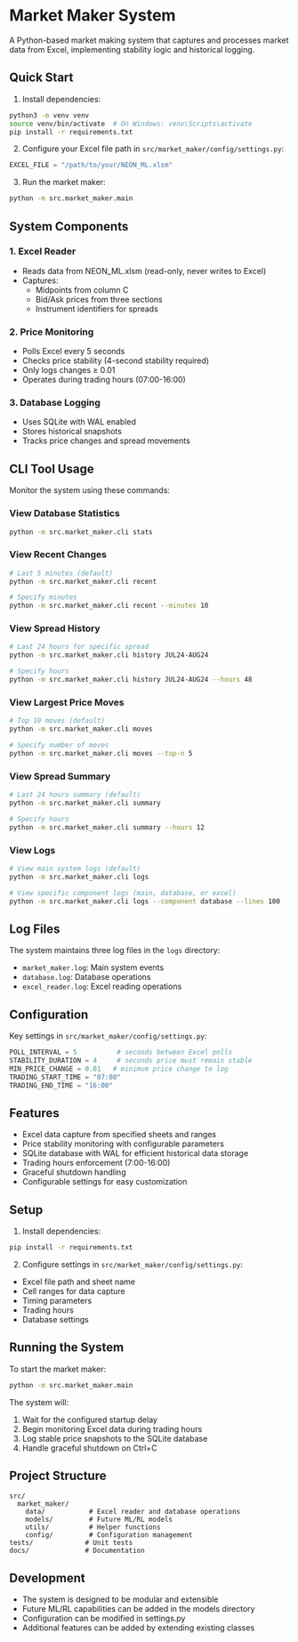 # Market Maker System

A Python-based market making system that captures and processes market data from Excel, implementing stability logic and historical logging.

## Quick Start

1. Install dependencies:
```bash
python3 -m venv venv
source venv/bin/activate  # On Windows: venv\Scripts\activate
pip install -r requirements.txt
```

2. Configure your Excel file path in `src/market_maker/config/settings.py`:
```python
EXCEL_FILE = "/path/to/your/NEON_ML.xlsm"
```

3. Run the market maker:
```bash
python -m src.market_maker.main
```

## System Components

### 1. Excel Reader
- Reads data from NEON_ML.xlsm (read-only, never writes to Excel)
- Captures:
  - Midpoints from column C
  - Bid/Ask prices from three sections
  - Instrument identifiers for spreads

### 2. Price Monitoring
- Polls Excel every 5 seconds
- Checks price stability (4-second stability required)
- Only logs changes ≥ 0.01
- Operates during trading hours (07:00-16:00)

### 3. Database Logging
- Uses SQLite with WAL enabled
- Stores historical snapshots
- Tracks price changes and spread movements

## CLI Tool Usage

Monitor the system using these commands:

### View Database Statistics
```bash
python -m src.market_maker.cli stats
```

### View Recent Changes
```bash
# Last 5 minutes (default)
python -m src.market_maker.cli recent

# Specify minutes
python -m src.market_maker.cli recent --minutes 10
```

### View Spread History
```bash
# Last 24 hours for specific spread
python -m src.market_maker.cli history JUL24-AUG24

# Specify hours
python -m src.market_maker.cli history JUL24-AUG24 --hours 48
```

### View Largest Price Moves
```bash
# Top 10 moves (default)
python -m src.market_maker.cli moves

# Specify number of moves
python -m src.market_maker.cli moves --top-n 5
```

### View Spread Summary
```bash
# Last 24 hours summary (default)
python -m src.market_maker.cli summary

# Specify hours
python -m src.market_maker.cli summary --hours 12
```

### View Logs
```bash
# View main system logs (default)
python -m src.market_maker.cli logs

# View specific component logs (main, database, or excel)
python -m src.market_maker.cli logs --component database --lines 100
```

## Log Files

The system maintains three log files in the `logs` directory:
- `market_maker.log`: Main system events
- `database.log`: Database operations
- `excel_reader.log`: Excel reading operations

## Configuration

Key settings in `src/market_maker/config/settings.py`:
```python
POLL_INTERVAL = 5          # seconds between Excel polls
STABILITY_DURATION = 4     # seconds price must remain stable
MIN_PRICE_CHANGE = 0.01   # minimum price change to log
TRADING_START_TIME = "07:00"
TRADING_END_TIME = "16:00"
```

## Features

- Excel data capture from specified sheets and ranges
- Price stability monitoring with configurable parameters
- SQLite database with WAL for efficient historical data storage
- Trading hours enforcement (7:00-16:00)
- Graceful shutdown handling
- Configurable settings for easy customization

## Setup

1. Install dependencies:
```bash
pip install -r requirements.txt
```

2. Configure settings in `src/market_maker/config/settings.py`:
- Excel file path and sheet name
- Cell ranges for data capture
- Timing parameters
- Trading hours
- Database settings

## Running the System

To start the market maker:

```bash
python -m src.market_maker.main
```

The system will:
1. Wait for the configured startup delay
2. Begin monitoring Excel data during trading hours
3. Log stable price snapshots to the SQLite database
4. Handle graceful shutdown on Ctrl+C

## Project Structure

```
src/
  market_maker/
    data/           # Excel reader and database operations
    models/         # Future ML/RL models
    utils/          # Helper functions
    config/         # Configuration management
tests/             # Unit tests
docs/              # Documentation
```

## Development

- The system is designed to be modular and extensible
- Future ML/RL capabilities can be added in the models directory
- Configuration can be modified in settings.py
- Additional features can be added by extending existing classes 